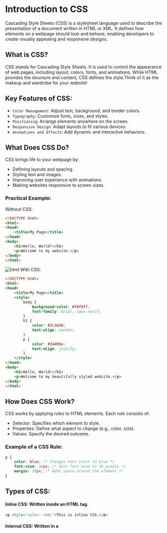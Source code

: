 # Introduction to CSS
Cascading Style Sheets (CSS) is a stylesheet language used to describe the presentation of a document written in HTML or XML. It defines how elements on a webpage should look and behave, enabling developers to create visually appealing and responsive designs.

## What is CSS?
CSS stands for Cascading Style Sheets. It is used to control the appearance of web pages, including layout, colors, fonts, and animations. While HTML provides the structure and content, CSS defines the style.Think of it as the makeup and wardrobe for your website!

## Key Features of CSS:
- `Color Management`: Adjust text, background, and border colors.
- `Typography`: Customize fonts, sizes, and styles.
- `Positioning`: Arrange elements anywhere on the screen.
- `Responsive Design`: Adapt layouts to fit various devices.
- `Animations and Effects`: Add dynamic and interactive behaviors.
## What Does CSS Do?
CSS brings life to your webpage by:

- Defining layouts and spacing.
- Styling text and images.
- Improving user experience with animations.
- Making websites responsive to screen sizes.

### Practical Example:
Without CSS:
```html
<!DOCTYPE html>
<html>
<head>
    <title>My Page</title>
</head>
<body>
    <h1>Hello, World!</h1>
    <p>Welcome to my website.</p>
</body>
</html>
```
![html]("")
With CSS:
```html
<!DOCTYPE html>
<html>
<head>
    <title>My Page</title>
    <style>
        body {
            background-color: #f0f8ff;
            font-family: Arial, sans-serif;
        }
        h1 {
            color: #2c3e50;
            text-align: center;
        }
        p {
            color: #34495e;
            text-align: justify;
        }
    </style>
</head>
<body>
    <h1>Hello, World!</h1>
    <p>Welcome to my beautifully styled website.</p>
</body>
</html>
```
## How Does CSS Work?
CSS works by applying rules to HTML elements. Each rule consists of:

- Selector: Specifies which element to style.
- Properties: Define what aspect to change (e.g., color, size).
- Values: Specify the desired outcome.

### Example of a CSS Rule:
```css
p {
    color: blue; /* Changes text color to blue */
    font-size: 16px; /* Sets font size to 16 pixels */
    margin: 10px; /* Adds space around the element */
}
```
## Types of CSS:

#### Inline CSS: Written inside an HTML tag.
```html
<p style="color: red;">This is inline CSS.</p>
```
#### Internal CSS: Written in a <style> tag inside the HTML <head>.
```html
<style>
    p {
        color: green;
    }
</style>
```
#### External CSS: Written in a separate file (e.g., style.css) and linked to the HTML.
```html
<link rel="stylesheet" href="style.css">
```
## Why Is CSS Important?
- `Improves Design`: Enhances the visual appeal of your website.
- `Saves Time`: A single CSS file can style multiple HTML pages.
- `Responsive Design`: Ensures the website looks good on all devices.
- `Separation of Concerns`: Keeps HTML (structure) and CSS (design) separate, making maintenance easier.

## Practical Examples:
Example 1: Styling a Button
```html
<!DOCTYPE html>
<html>
<head>
    <style>
        button {
            background-color: #3498db;
            color: white;
            border: none;
            padding: 10px 20px;
            font-size: 16px;
            border-radius: 5px;
            cursor: pointer;
        }
        button:hover {
            background-color: #2980b9;
        }
    </style>
</head>
<body>
    <button>Click Me</button>
</body>
</html>
```
Example 2: Responsive Layout
```html
<!DOCTYPE html>
<html>
<head>
    <style>
        .container {
            display: flex;
            flex-wrap: wrap;
        }
        .box {
            width: 100px;
            height: 100px;
            margin: 10px;
            background-color: #e74c3c;
        }
        @media (max-width: 600px) {
            .box {
                width: 50px;
                height: 50px;
            }
        }
    </style>
</head>
<body>
    <div class="container">
        <div class="box"></div>
        <div class="box"></div>
        <div class="box"></div>
    </div>
</body>
</html>
```
## Conclusion
CSS is an essential tool for web developers to create visually engaging and user-friendly websites. By separating design from content, CSS streamlines development, enhances flexibility, and ensures consistency across web pages.

*Happy Styling!* 🎨